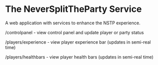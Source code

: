 # The NeverSplitTheParty Service

A web application with services to enhance the NSTP experience.

/controlpanel - view control panel and update player or party status

/players/experience - view player experience bar (updates in semi-real time)

/players/healthbars - view player health bars (updates in semi-real time)
